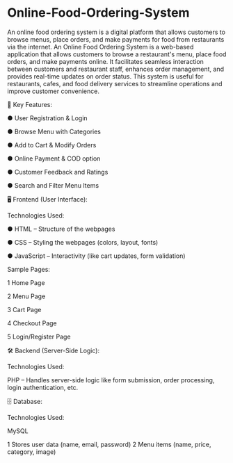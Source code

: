 # Online-Food-Ordering-System
An online food ordering system is a digital platform that allows customers to browse menus, place orders, and make payments for food from restaurants via the internet.
An Online Food Ordering System is a web-based application that allows customers to browse a restaurant's menu, place food orders, and make payments online. It facilitates seamless interaction between customers and restaurant staff, enhances order management, and provides real-time updates on order status.
This system is useful for restaurants, cafes, and food delivery services to streamline operations and improve customer convenience.

🌟 Key Features:

● User Registration & Login

● Browse Menu with Categories

● Add to Cart & Modify Orders

● Online Payment & COD option

● Customer Feedback and Ratings

● Search and Filter Menu Items

🖥️ Frontend (User Interface):

Technologies Used:

● HTML – Structure of the webpages

● CSS – Styling the webpages (colors, layout, fonts)

● JavaScript – Interactivity (like cart updates, form validation)

Sample Pages:

1 Home Page

2 Menu Page

3 Cart Page

4 Checkout Page

5 Login/Register Page


🛠️ Backend (Server-Side Logic):

Technologies Used:

PHP – Handles server-side logic like form submission, order processing, login authentication, etc.

🗄️ Database:

Technologies Used:

MySQL

1 Stores user data (name, email, password)
2 Menu items (name, price, category, image)




